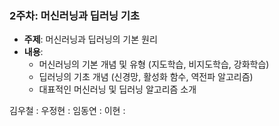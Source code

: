 ### 2주차: 머신러닝과 딥러닝 기초

- **주제**: 머신러닝과 딥러닝의 기본 원리
- **내용**:
    - 머신러닝의 기본 개념 및 유형 (지도학습, 비지도학습, 강화학습)
    - 딥러닝의 기초 개념 (신경망, 활성화 함수, 역전파 알고리즘)
    - 대표적인 머신러닝 및 딥러닝 알고리즘 소개

김우철 : [](https://Woo124.github.io)
우정현 : [](https://wwpepe.github.io/)
임동연 : [](https://caosisa.github.io/index.html)
이현 : 